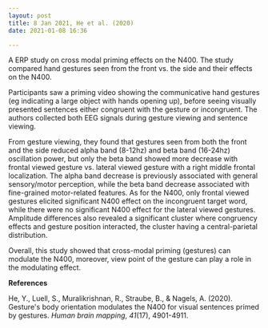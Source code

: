 ```yaml
---
layout: post
title: 8 Jan 2021, He et al. (2020)
date: 2021-01-08 16:36

---
```

<!-- wp:paragraph -->
<p>A ERP study on cross modal priming effects on the N400. The study compared hand gestures seen from the front vs. the side and their effects on the N400.</p>
<!-- /wp:paragraph -->

<!-- wp:paragraph -->
<p>Participants saw a priming video showing the communicative hand gestures (eg indicating a large object with hands opening up), before seeing visually presented sentences either congruent with the gesture or incongruent. The authors collected both EEG signals during gesture viewing and sentence viewing.</p>
<!-- /wp:paragraph -->

<!-- wp:paragraph -->
<p>From gesture viewing, they found that gestures seen from both the front and the side reduced alpha band (8-12hz) and beta band (16-24hz) oscillation power, but only the beta band showed more decrease with frontal viewed gesture vs. lateral viewed gesture with a right middle frontal localization. The alpha band decrease is previously associated with general sensory/motor perception, while the beta band decrease associated with fine-grained motor-related features. As for the N400, only frontal viewed gestures elicited significant N400 effect on the incongruent target word, while there were no significant N400 effect for the lateral viewed gestures. Amplitude differences also revealed a significant cluster where congruency effects and gesture position interacted, the cluster having a central-parietal distribution.</p>
<!-- /wp:paragraph -->

<!-- wp:paragraph -->
<p>Overall, this study showed that cross-modal priming (gestures) can modulate the N400, moreover, view point of the gesture can play a role in the modulating effect.</p>
<!-- /wp:paragraph -->

<!-- wp:paragraph -->
<p><strong>References</strong></p>
<!-- /wp:paragraph -->

<!-- wp:paragraph -->
<p>He, Y., Luell, S., Muralikrishnan, R., Straube, B., &amp; Nagels, A. (2020). Gesture's body orientation modulates the N400 for visual sentences primed by gestures. <em>Human brain mapping</em>, <em>41</em>(17), 4901-4911.</p>
<!-- /wp:paragraph -->
